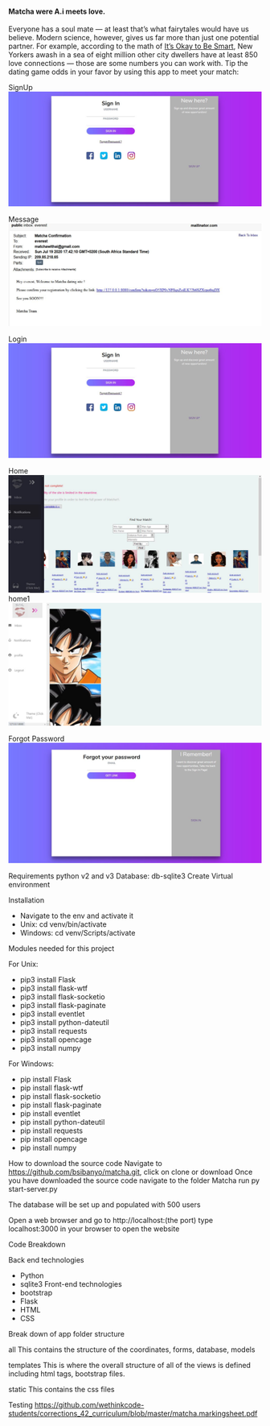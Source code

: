 #### Matcha were A.i meets love.

Everyone has a soul mate — at least that’s what fairytales would have us believe. Modern science, however, gives us far more than just one potential partner. For example, according to the math of <a class="mr-2" href="https://www.youtube.com/watch?v=TekbxvnvYb8&list=TL-Vsh7kSzD2Y"> It’s Okay to Be Smart</a>,
    New Yorkers awash in a sea of eight million other city dwellers have at least 850 love connections — those are some numbers you can work with.
    Tip the dating game odds in your favor by using this app to meet your match:
    
    
SignUp![SignUp](/images/signIn.JPG)

Message![Message](/images/confirm.JPG)

Login![Login](/images/signIn.JPG)

Home![Home](/images/home.JPG)
home1![Home1](/images/home1.JPG)

Forgot Password![Forgot Password](/images/forgot.JPG)




Requirements
python v2 and v3
Database: db-sqlite3
Create Virtual environment


Installation
* Navigate to the env and activate it
* Unix: cd venv/bin/activate
* Windows: cd venv/Scripts/activate

Modules needed for this project

For Unix:
* pip3 install Flask
* pip3 install flask-wtf
* pip3 install flask-socketio
* pip3 install flask-paginate
* pip3 install eventlet
* pip3 install python-dateutil
* pip3 install requests
* pip3 install opencage
* pip3 install numpy

For Windows:
* pip install Flask
* pip install flask-wtf
* pip install flask-socketio
* pip install flask-paginate
* pip install eventlet
* pip install python-dateutil
* pip install requests
* pip install opencage
* pip install numpy

How to download the source code
Navigate to https://github.com/bsibanyo/matcha.git, click on clone or download
Once you have downloaded the source code navigate to the folder Matcha
run py start-server.py

The database will be set up and populated with 500 users

Open a web browser and go to http://localhost:(the port)
type localhost:3000 in your browser to open the website


Code Breakdown

Back end technologies
* Python
* sqlite3
Front-end technologies
* bootstrap
* Flask
* HTML
* CSS

Break down of app folder structure

all
This contains the structure of the coordinates, forms, database, models

templates
This is where the overall structure of all of the views is defined including html tags, bootstrap files.

static
This contains the css files


Testing
https://github.com/wethinkcode-students/corrections_42_curriculum/blob/master/matcha.markingsheet.pdf




